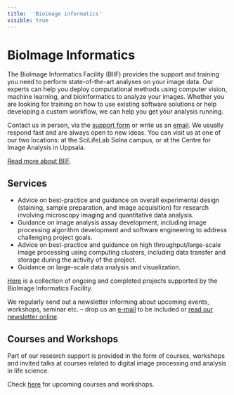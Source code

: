 ```yaml
---
title:  'Bioimage informatics'
visible: true
---
```

    

# BioImage Informatics

The BioImage Informatics Facility (BIIF) provides the support and training you need to perform state-of-the-art analyses on your image data. Our experts can help you deploy computational methods using computer vision, machine learning, and bioinformatics to analyze your images. Whether you are looking for training on how to use existing software solutions or help developing a custom workflow, we can help you get your analysis running.

Contact us in person, via the [support form](</support/supportform/index.php>) or write us an [email](<mailto:biif@scilifelab.se>). We usually respond fast and are always open to new ideas. You can visit us at one of our two locations: at the SciLifeLab Solna campus, or at the Centre for Image Analysis in Uppsala.

[Read more about BIIF](<https://www.scilifelab.se/facilities/bioimage-informatics/>).

## Services

  * Advice on best-practice and guidance on overall experimental design (staining, sample preparation, and image acquisition) for research involving microscopy imaging and quantitative data analysis.
  * Guidance on image analysis assay development, including image processing algorithm development and software engineering to address challenging project goals.
  * Advice on best-practice and guidance on high throughput/large-scale image processing using computing clusters, including data transfer and storage during the activity of the project.
  * Guidance on large-scale data analysis and visualization.



[Here](<https://biifsweden.github.io/>) is a collection of ongoing and completed projects supported by the BioImage Informatics Facility.

We regularly send out a newsletter informing about upcoming events, workshops, seminar etc. – drop us an [e-mail](<mailto:biif@scilifelab.se>) to be included or [read our newsletter online](<https://biifsweden.github.io/newsletter>).

## Courses and Workshops

Part of our research support is provided in the form of courses, workshops and invited talks at courses related to digital image processing and analysis in life science.

Check [here](<https://www.scilifelab.se/facilities/bioimage-informatics/>) for upcoming courses and workshops.
